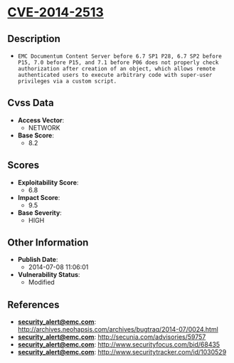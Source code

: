 
# [CVE-2014-2513](https://cve.mitre.org/cgi-bin/cvename.cgi?name=CVE-2014-2513)

## Description

- `EMC Documentum Content Server before 6.7 SP1 P28, 6.7 SP2 before P15, 7.0 before P15, and 7.1 before P06 does not properly check authorization after creation of an object, which allows remote authenticated users to execute arbitrary code with super-user privileges via a custom script.`

## Cvss Data

- **Access Vector**:
  - NETWORK
- **Base Score**:
  - 8.2

## Scores

- **Exploitability Score**:
  - 6.8
- **Impact Score**:
  - 9.5
- **Base Severity**:
  - HIGH

## Other Information

- **Publish Date**:
  - 2014-07-08 11:06:01
- **Vulnerability Status**:
  - Modified

## References

- **security_alert@emc.com**: http://archives.neohapsis.com/archives/bugtraq/2014-07/0024.html
- **security_alert@emc.com**: http://secunia.com/advisories/59757
- **security_alert@emc.com**: http://www.securityfocus.com/bid/68435
- **security_alert@emc.com**: http://www.securitytracker.com/id/1030529
